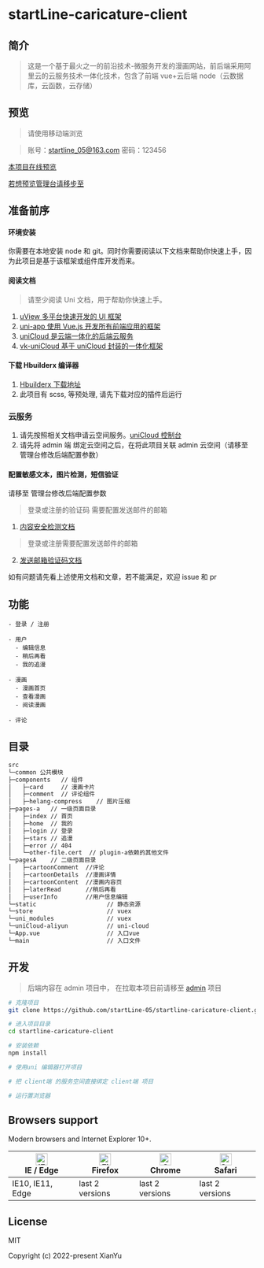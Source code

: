 # startLine-caricature-client

## 简介

> 这是一个基于最火之一的前沿技术-微服务开发的漫画网站，前后端采用阿里云的云服务技术一体化技术，包含了前端 vue+云后端 node（云数据库，云函数，云存储）

## 预览

> 请使用移动端浏览

> 账号：startline_05@163.com
> 密码：123456

[本项目在线预览](https://static-3ea692f6-5a08-4910-a093-a4a8fab5ac7c.bspapp.com/)

[若想预览管理台请移步至](https://github.com/startLine-05/startline-caricature)

## 准备前序

#### 环境安装

你需要在本地安装 node 和 git。同时你需要阅读以下文档来帮助你快速上手，因为此项目是基于该框架或组件库开发而来。

#### 阅读文档

> 请至少阅读 Uni 文档，用于帮助你快速上手。

1.  [uView 多平台快速开发的 UI 框架](https://www.uviewui.com/)
2.  [uni-app 使用 Vue.js 开发所有前端应用的框架](https://uniapp.dcloud.io/)
3.  [uniCloud 是云端一体化的后端云服务](https://uniapp.dcloud.io/uniCloud/README)
4.  [vk-uniCloud 基于 uniCloud 封装的一体化框架](https://vkdoc.fsq.pub/)

#### 下载 Hbuilderx 编译器

1. [Hbuilderx 下载地址](https://www.dcloud.io/hbuilderx.html)
2. 此项目有 scss, 等预处理, 请先下载对应的插件后运行

### 云服务

1. 请先按照相关文档申请云空间服务。[uniCloud 控制台](https://unicloud.dcloud.net.cn/)
2. 请先将 admin 端 绑定云空间之后，在将此项目关联 admin 云空间（请移至 管理台修改后端配置参数）

#### 配置敏感文本，图片检测，短信验证

请移至 管理台修改后端配置参数

> 登录或注册的验证码 需要配置发送邮件的邮箱

1.  [内容安全检测文档](https://vkdoc.fsq.pub/client/uniCloud/plus/weixin.html#_1-2%E3%80%81%E5%86%85%E5%AE%B9%E5%AE%89%E5%85%A8)

> 登录或注册需要配置发送邮件的邮箱

2. [发送邮箱验证码文档](https://vkdoc.fsq.pub/client/uniCloud/plus/mail.html#_4%E3%80%81%E5%8F%91%E9%80%81%E9%82%AE%E7%AE%B1%E9%AA%8C%E8%AF%81%E7%A0%81)

如有问题请先看上述使用文档和文章，若不能满足，欢迎 issue 和 pr

## 功能

```
- 登录 / 注册

- 用户
  - 编辑信息
  - 稍后再看
  - 我的追漫

- 漫画
  - 漫画首页
  - 查看漫画
  - 阅读漫画

- 评论
```

## 目录

```bash
src
└─common 公共模块
├─components   // 组件
│   ├─card     // 漫画卡片
│   ├─comment  // 评论组件
│   ├─helang-compress    // 图片压缩
├─pages-a   // 一级页面目录
│   ├─index // 首页
│   ├─home  // 我的
│   ├─login // 登录
│   ├─stars // 追漫
│   ├─error // 404
│   └─other-file.cert  // plugin-a依赖的其他文件
└─pagesA    // 二级页面目录
│   ├─cartoonComment  //评论
│   ├─cartoonDetails  //漫画详情
│   ├─cartoonContent  //漫画内容页
│   ├─laterRead       //稍后再看
│   ├─userInfo        //用户信息编辑
└─static                    // 静态资源
└─store                     // vuex
└─uni_modules               // vuex
└─uniCloud-aliyun           // uni-cloud
└─App.vue                   // 入口vue
└─main                      // 入口文件
```

## 开发

> 后端内容在 admin 项目中， 在拉取本项目前请移至 [admin](https://github.com/startLine-05/startline-caricature) 项目

```bash
# 克隆项目
git clone https://github.com/startLine-05/startline-caricature-client.git

# 进入项目目录
cd startline-caricature-client

# 安装依赖
npm install

# 使用uni 编辑器打开项目

# 把 client端 的服务空间直接绑定 client端 项目

# 运行置浏览器
```

## Browsers support

Modern browsers and Internet Explorer 10+.

| [<img src="https://raw.githubusercontent.com/alrra/browser-logos/master/src/edge/edge_48x48.png" alt="IE / Edge" width="24px" height="24px" />](https://godban.github.io/browsers-support-badges/)</br>IE / Edge | [<img src="https://raw.githubusercontent.com/alrra/browser-logos/master/src/firefox/firefox_48x48.png" alt="Firefox" width="24px" height="24px" />](https://godban.github.io/browsers-support-badges/)</br>Firefox | [<img src="https://raw.githubusercontent.com/alrra/browser-logos/master/src/chrome/chrome_48x48.png" alt="Chrome" width="24px" height="24px" />](https://godban.github.io/browsers-support-badges/)</br>Chrome | [<img src="https://raw.githubusercontent.com/alrra/browser-logos/master/src/safari/safari_48x48.png" alt="Safari" width="24px" height="24px" />](https://godban.github.io/browsers-support-badges/)</br>Safari |
| ---------------------------------------------------------------------------------------------------------------------------------------------------------------------------------------------------------------- | ------------------------------------------------------------------------------------------------------------------------------------------------------------------------------------------------------------------ | -------------------------------------------------------------------------------------------------------------------------------------------------------------------------------------------------------------- | -------------------------------------------------------------------------------------------------------------------------------------------------------------------------------------------------------------- |
| IE10, IE11, Edge                                                                                                                                                                                                 | last 2 versions                                                                                                                                                                                                    | last 2 versions                                                                                                                                                                                                | last 2 versions                                                                                                                                                                                                |

## License

MIT

Copyright (c) 2022-present XianYu
